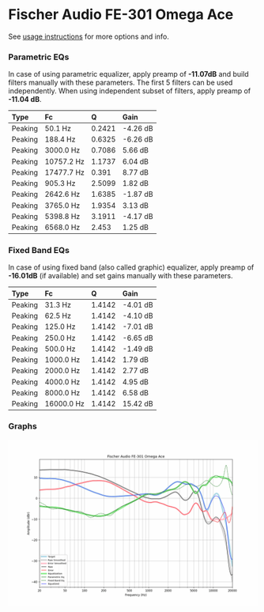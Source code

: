 # Fischer Audio FE-301 Omega Ace
See [usage instructions](https://github.com/jaakkopasanen/AutoEq#usage) for more options and info.

### Parametric EQs
In case of using parametric equalizer, apply preamp of **-11.07dB** and build filters manually
with these parameters. The first 5 filters can be used independently.
When using independent subset of filters, apply preamp of **-11.04 dB**.

| Type    | Fc         |      Q | Gain     |
|:--------|:-----------|:-------|:---------|
| Peaking | 50.1 Hz    | 0.2421 | -4.26 dB |
| Peaking | 188.4 Hz   | 0.6325 | -6.26 dB |
| Peaking | 3000.0 Hz  | 0.7086 | 5.66 dB  |
| Peaking | 10757.2 Hz | 1.1737 | 6.04 dB  |
| Peaking | 17477.7 Hz | 0.391  | 8.77 dB  |
| Peaking | 905.3 Hz   | 2.5099 | 1.82 dB  |
| Peaking | 2642.6 Hz  | 1.6385 | -1.87 dB |
| Peaking | 3765.0 Hz  | 1.9354 | 3.13 dB  |
| Peaking | 5398.8 Hz  | 3.1911 | -4.17 dB |
| Peaking | 6568.0 Hz  | 2.453  | 1.25 dB  |

### Fixed Band EQs
In case of using fixed band (also called graphic) equalizer, apply preamp of **-16.01dB**
(if available) and set gains manually with these parameters.

| Type    | Fc         |      Q | Gain     |
|:--------|:-----------|:-------|:---------|
| Peaking | 31.3 Hz    | 1.4142 | -4.01 dB |
| Peaking | 62.5 Hz    | 1.4142 | -4.10 dB |
| Peaking | 125.0 Hz   | 1.4142 | -7.01 dB |
| Peaking | 250.0 Hz   | 1.4142 | -6.65 dB |
| Peaking | 500.0 Hz   | 1.4142 | -1.49 dB |
| Peaking | 1000.0 Hz  | 1.4142 | 1.79 dB  |
| Peaking | 2000.0 Hz  | 1.4142 | 2.77 dB  |
| Peaking | 4000.0 Hz  | 1.4142 | 4.95 dB  |
| Peaking | 8000.0 Hz  | 1.4142 | 6.58 dB  |
| Peaking | 16000.0 Hz | 1.4142 | 15.42 dB |

### Graphs
![](./Fischer%20Audio%20FE-301%20Omega%20Ace.png)